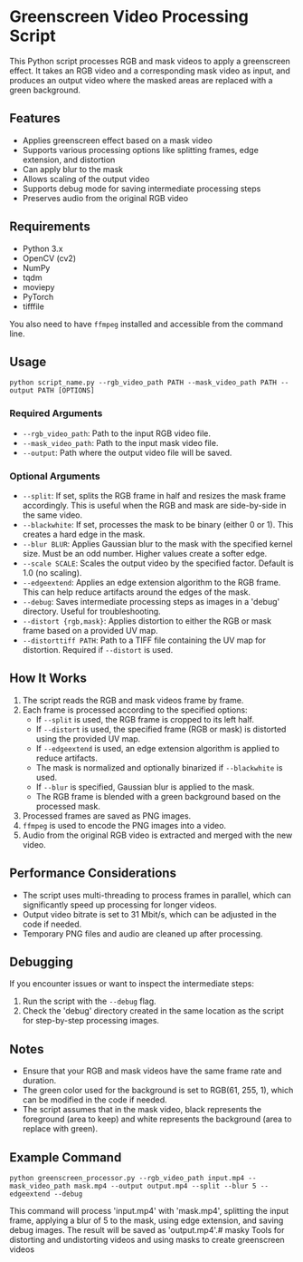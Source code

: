 # Greenscreen Video Processing Script

This Python script processes RGB and mask videos to apply a greenscreen effect. It takes an RGB video and a corresponding mask video as input, and produces an output video where the masked areas are replaced with a green background.

## Features

- Applies greenscreen effect based on a mask video
- Supports various processing options like splitting frames, edge extension, and distortion
- Can apply blur to the mask
- Allows scaling of the output video
- Supports debug mode for saving intermediate processing steps
- Preserves audio from the original RGB video

## Requirements

- Python 3.x
- OpenCV (cv2)
- NumPy
- tqdm
- moviepy
- PyTorch
- tifffile

You also need to have `ffmpeg` installed and accessible from the command line.

## Usage

```
python script_name.py --rgb_video_path PATH --mask_video_path PATH --output PATH [OPTIONS]
```

### Required Arguments

- `--rgb_video_path`: Path to the input RGB video file.
- `--mask_video_path`: Path to the input mask video file.
- `--output`: Path where the output video file will be saved.

### Optional Arguments

- `--split`: If set, splits the RGB frame in half and resizes the mask frame accordingly. This is useful when the RGB and mask are side-by-side in the same video.
- `--blackwhite`: If set, processes the mask to be binary (either 0 or 1). This creates a hard edge in the mask.
- `--blur BLUR`: Applies Gaussian blur to the mask with the specified kernel size. Must be an odd number. Higher values create a softer edge.
- `--scale SCALE`: Scales the output video by the specified factor. Default is 1.0 (no scaling).
- `--edgeextend`: Applies an edge extension algorithm to the RGB frame. This can help reduce artifacts around the edges of the mask.
- `--debug`: Saves intermediate processing steps as images in a 'debug' directory. Useful for troubleshooting.
- `--distort {rgb,mask}`: Applies distortion to either the RGB or mask frame based on a provided UV map.
- `--distorttiff PATH`: Path to a TIFF file containing the UV map for distortion. Required if `--distort` is used.

## How It Works

1. The script reads the RGB and mask videos frame by frame.
2. Each frame is processed according to the specified options:
   - If `--split` is used, the RGB frame is cropped to its left half.
   - If `--distort` is used, the specified frame (RGB or mask) is distorted using the provided UV map.
   - If `--edgeextend` is used, an edge extension algorithm is applied to reduce artifacts.
   - The mask is normalized and optionally binarized if `--blackwhite` is used.
   - If `--blur` is specified, Gaussian blur is applied to the mask.
   - The RGB frame is blended with a green background based on the processed mask.
3. Processed frames are saved as PNG images.
4. `ffmpeg` is used to encode the PNG images into a video.
5. Audio from the original RGB video is extracted and merged with the new video.

## Performance Considerations

- The script uses multi-threading to process frames in parallel, which can significantly speed up processing for longer videos.
- Output video bitrate is set to 31 Mbit/s, which can be adjusted in the code if needed.
- Temporary PNG files and audio are cleaned up after processing.

## Debugging

If you encounter issues or want to inspect the intermediate steps:
1. Run the script with the `--debug` flag.
2. Check the 'debug' directory created in the same location as the script for step-by-step processing images.

## Notes

- Ensure that your RGB and mask videos have the same frame rate and duration.
- The green color used for the background is set to RGB(61, 255, 1), which can be modified in the code if needed.
- The script assumes that in the mask video, black represents the foreground (area to keep) and white represents the background (area to replace with green).

## Example Command

```
python greenscreen_processor.py --rgb_video_path input.mp4 --mask_video_path mask.mp4 --output output.mp4 --split --blur 5 --edgeextend --debug
```

This command will process 'input.mp4' with 'mask.mp4', splitting the input frame, applying a blur of 5 to the mask, using edge extension, and saving debug images. The result will be saved as 'output.mp4'.# masky
Tools for distorting and undistorting videos and using masks to create greenscreen videos

